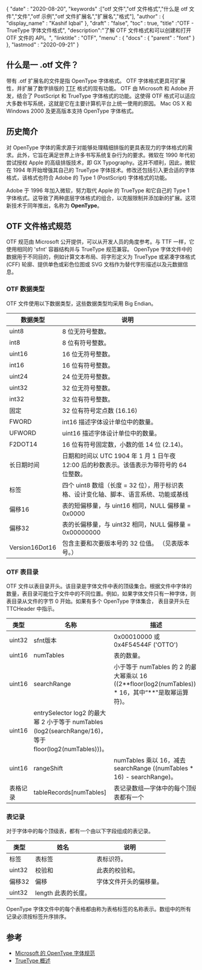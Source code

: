 {
  "date" : "2020-08-20",
  "keywords" :["otf 文件","otf 文件格式","什么是 otf 文件","文件","otf 示例","otf 文件扩展名","扩展名","格式"],
  "author" : {
    "display_name" : "Kashif Iqbal"
},
  "draft" : "false",
  "toc" : true,
  "title" :"OTF - TrueType 字体文件格式",
  "description":"了解 OTF 文件格式和可以创建和打开 OTF 文件的 API。",
  "linktitle" : "OTF",
  "menu" : {
    "docs" : {
      "parent" : "font"
}
},
  "lastmod" : "2020-09-21"
}

## 什么是一 .otf 文件？

带有 .otf 扩展名的文件是指 OpenType 字体格式。 OTF 字体格式更具可扩展性，并扩展了数字排版的 [TTF](/zh/font/ttf/) 格式的现有功能。 OTF 由 Microsoft 和 Adobe 开发，结合了 PostScript 和 TrueType 字体格式的功能。这使得 OTF 格式可以适应大多数书写系统，这就是它在主要计算机平台上统一使用的原因。 Mac OS X 和 Windows 2000 及更高版本支持 OpenType 字体格式。

## 历史简介

对 OpenType 字体的需求源于对能够处理精细排版的更具表现力的字体格式的需求。此外，它旨在满足世界上许多书写系统复杂行为的要求。微软在 1990 年代初尝试授权 Apple 的高级排版技术，即 GX Typography。这并不顺利，因此，微软在 1994 年开始增强其自己的 TrueType 字体技术。修改还包括引入更合适的字体格式，该格式也符合 Adobe 的 Type 1 (PostScript) 字体格式的功能。

Adobe 于 1996 年加入微软，努力取代 Apple 的 TrueType 和它自己的 Type 1 字体格式。这导致了两种底层字体格式的组合，以克服限制并添加新的扩展。这项新技术于同年推出，名称为 **OpenType**。

## OTF 文件格式规范

OTF 规范由 Microsoft 公开提供，可以从开发人员的角度参考。与 TTF 一样，它使用相同的 'sfnt' 容器结构并与 TrueType 规范兼容。 OpenType 字体文件中的数据用于不同目的，例如计算文本布局、将字形定义为 TrueType 或紧凑字体格式 (CFF) 轮廓、提供单色或彩色位图或 SVG 文档作为替代字形描述以及元数据信息。

### OTF 数据类型
OTF 文件使用以下数据类型，这些数据类型均采用 Big Endian。

|数据类型|说明|
---|---|
|uint8| 8 位无符号整数。|
|int8| 8 位有符号整数。|
|uint16| 16 位无符号整数。|
|int16| 16 位有符号整数。|
|uint24| 24 位无符号整数。|
|uint32| 32 位无符号整数。|
|int32| 32 位有符号整数。|
|固定| 32 位有符号定点数 (16.16)|
|FWORD| int16 描述字体设计单位中的数量。
|UFWORD| uint16 描述字体设计单位中的数量。
|F2DOT14| 16 位有符号固定数，小数的低 14 位 (2.14)。|
|长日期时间|日期和时间以 UTC 1904 年 1 月 1 日午夜 12:00 后的秒数表示。该值表示为带符号的 64 位整数。
|标签|四个 uint8 数组（长度 = 32 位），用于标识表格、设计变化轴、脚本、语言系统、功能或基线|
|偏移16|表的短偏移量，与 uint16 相同，NULL 偏移量 = 0x0000|
|偏移32|表的长偏移量，与 uint32 相同，NULL 偏移量 = 0x00000000|
|Version16Dot16|包含主要和次要版本号的 32 位值。 （见表版本号。）|

### OTF 表目录

OTF 文件以表目录开头。该目录是字体文件中表的顶级集合。根据文件中字体的数量，表目录可能位于文件中的不同位置。例如，如果字体文件只有一种字体，则表目录从文件的字节 0 开始。如果有多个 OpenType 字体集合，
表目录开头在 TTCHeader 中指示。

|类型 |名称 |描述|
---|---|---|
|uint32 |sfnt版本| 0x00010000 或 0x4F54544F ('OTTO')|
|uint16| numTables |表的数量。|
|uint16| searchRange |小于等于 numTables 的 2 的最大幂乘以 16 ((2\**floor(log2(numTables))) * 16，其中“**"是取幂运算符)。|
|uint16 |entrySelector log2 的最大幂 2 小于等于 numTables (log2(searchRange/16)，等于 floor(log2(numTables)))。|
|uint16 |rangeShift |numTables 乘以 16，减去 searchRange ((numTables * 16) - searchRange)。|
|表格记录| tableRecords[numTables] |表记录数组—字体中的每个顶级表都有一个|


### 表记录

对于字体中的每个顶级表，都有一个由以下字段组成的表记录。

|类型|姓名|说明|
---|---|---|
|标签|表标签|表标识符。|
|uint32|校验和|此表的校验和。|
|偏移32|偏移|字体文件开头的偏移量。|
|uint32| length 此表的长度。|

OpenType 字体文件中的每个表格都由称为表格标签的名称表示。数组中的所有记录必须按标签升序排序。

## 参考
* [Microsoft 的 OpenType 字体规范](https://docs.microsoft.com/en-us/typography/opentype/spec/overview)
* [TrueType 概述](https://docs.microsoft.com/en-us/typography/truetype/)

